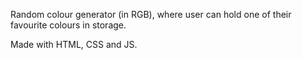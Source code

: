 Random colour generator (in RGB), where user can hold one of their favourite colours in storage.

Made with HTML, CSS and JS.
